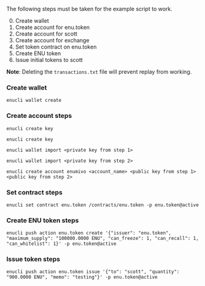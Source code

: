 The following steps must be taken for the example script to work.

0. Create wallet
0. Create account for enu.token
0. Create account for scott
0. Create account for exchange
0. Set token contract on enu.token
0. Create ENU token
0. Issue initial tokens to scott

**Note**:
Deleting the `transactions.txt` file will prevent replay from working.


### Create wallet
`enucli wallet create`

### Create account steps
`enucli create key`

`enucli create key`

`enucli wallet import <private key from step 1>`

`enucli wallet import <private key from step 2>`

`enucli create account enumivo <account_name> <public key from step 1> <public key from step 2>`

### Set contract steps
`enucli set contract enu.token /contracts/enu.token -p enu.token@active`

### Create ENU token steps
`enucli push action enu.token create '{"issuer": "enu.token", "maximum_supply": "100000.0000 ENU", "can_freeze": 1, "can_recall": 1, "can_whitelist": 1}' -p enu.token@active`

### Issue token steps
`enucli push action enu.token issue '{"to": "scott", "quantity": "900.0000 ENU", "memo": "testing"}' -p enu.token@active`
